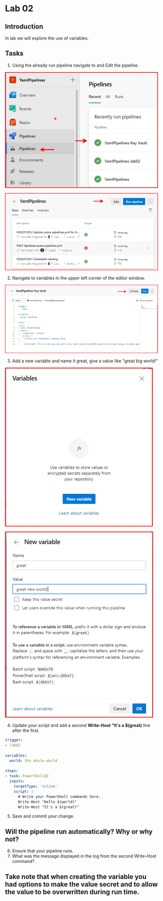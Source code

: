 # Lab 02
## Introduction 
In lab we will explore the use of variables.

## Tasks
1. Using the already run pipeline navigate to and Edit the pipeline.

![Pipeline](./images/variables_img_00.png)

![Edit](./images/variables_img_001.png)

2. Navigate to variables in the upper left corner of the editor window.

![Variables](./images/variables_img_002.png)

3. Add a new variable and name it great, give a value like "great big world!"

![Variables](./images/variables_img_003.png)

![Variables](./images/variables_img_004.png)

4. Update your script and add a second **Write-Host "It's a $(great)** line after the first.

```yaml
trigger:
- lab02

variables:
  world: the whole world

steps:
- task: PowerShell@2
  inputs:
    targetType: 'inline'
    script: |
      # Write your PowerShell commands here.
      Write-Host "Hello $(world)"
      Write-Host "It's a $(great)"
```

5. Save and commit your change.

## Will the pipeline run automatically? Why or why not?

6. Ensure that your pipeline runs.
7. What was the message displayed in the log from the second Write-Host command?

## **Take note that when creating the variable you had options to make the value secret and to allow the value to be overwritten during run time.**